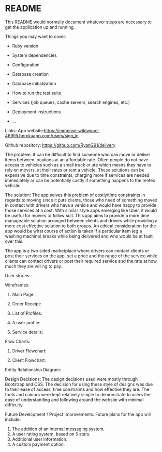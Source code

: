 # README

This README would normally document whatever steps are necessary to get the
application up and running.

Things you may want to cover:

* Ruby version

* System dependencies

* Configuration

* Database creation

* Database initialization

* How to run the test suite

* Services (job queues, cache servers, search engines, etc.)

* Deployment instructions

* ...


Links:
App website:https://immense-wildwood-46995.herokuapp.com/users/sign_in

Github repository: https://github.com/RyanG91/delivery


The problem:
It can be difficult to find someone who can move or deliver items between locations at an affordable rate. Often people do not have access to vehicles such as a small truck or ute which means they have to rely on movers, at their rates or rent a vehicle. These solutions can be expensive due to time constraints, charging more if services are needed immediately or can be potentially costly if something happens to the rented vehicle.

The solution:
The app solves this problem of costly/time constraints in regards to moving since it puts clients, those who need of something moved in contact with drivers who have a vehicle and would have happy to provide those services at a cost. With similar style apps emerging like Uber, it would be useful for movers to follow suit. This app aims to provide a more time manageable solution arranged between clients and drivers while providing a more cost effective solution to both groups. An ethical consideration for the app would be what course of action is taken if a particular item (eg a washing machine) breaks while being delivered and who would be at fault over this.


The app is a two sided marketplace where drivers can contact clients or post their services on the app, set a price and the range of the service while clients can contact drivers or post their required service and the rate at how much they are willing to pay.













User stories:


Wireframes:
1)	Main Page:











2)	Order Receipt:


3)	List of Profiles:






4)	A user profile:


5)	Service details:







Flow Charts:
1)	Driver Flowchart:




















2)	Client Flowchart:




















Entity Relationship Diagram:


Design Decisions:
The design decisions used were mostly through Bootstrap and CSS. The decision for using these style of designs was due to their ease of access, time constraints and how effective they are. The fonts and colours were kept relatively simple to demonstrate to users the ease of understanding and following around the website with minimal difficulty.

Future Development / Project Improvements:
Future plans for the app will include:
1)	The addition of an internal messaging system.
2)	A user rating system, based on 5 stars.
3)	Additional user information.
4)	A custom payment option.
